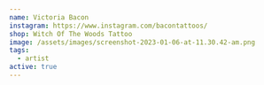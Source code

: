 ```yaml
---
name: Victoria Bacon
instagram: https://www.instagram.com/bacontattoos/
shop: Witch Of The Woods Tattoo
image: /assets/images/screenshot-2023-01-06-at-11.30.42-am.png
tags:
  - artist
active: true
---
```

